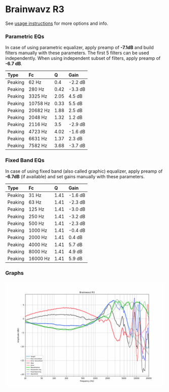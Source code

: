 # Brainwavz R3
See [usage instructions](https://github.com/jaakkopasanen/AutoEq#usage) for more options and info.

### Parametric EQs
In case of using parametric equalizer, apply preamp of **-7.1dB** and build filters manually
with these parameters. The first 5 filters can be used independently.
When using independent subset of filters, apply preamp of **-6.7 dB**.

| Type    | Fc       |    Q | Gain    |
|:--------|:---------|:-----|:--------|
| Peaking | 62 Hz    | 0.4  | -2.2 dB |
| Peaking | 280 Hz   | 0.42 | -3.3 dB |
| Peaking | 3325 Hz  | 2.05 | 4.5 dB  |
| Peaking | 10758 Hz | 0.33 | 5.5 dB  |
| Peaking | 20682 Hz | 1.88 | 2.5 dB  |
| Peaking | 2048 Hz  | 1.32 | 1.2 dB  |
| Peaking | 2116 Hz  | 3.5  | -2.9 dB |
| Peaking | 4723 Hz  | 4.02 | -1.6 dB |
| Peaking | 6631 Hz  | 1.37 | 2.3 dB  |
| Peaking | 7582 Hz  | 3.68 | -3.7 dB |

### Fixed Band EQs
In case of using fixed band (also called graphic) equalizer, apply preamp of **-6.7dB**
(if available) and set gains manually with these parameters.

| Type    | Fc       |    Q | Gain    |
|:--------|:---------|:-----|:--------|
| Peaking | 31 Hz    | 1.41 | -1.6 dB |
| Peaking | 63 Hz    | 1.41 | -2.3 dB |
| Peaking | 125 Hz   | 1.41 | -3.0 dB |
| Peaking | 250 Hz   | 1.41 | -3.2 dB |
| Peaking | 500 Hz   | 1.41 | -2.3 dB |
| Peaking | 1000 Hz  | 1.41 | -0.4 dB |
| Peaking | 2000 Hz  | 1.41 | 0.4 dB  |
| Peaking | 4000 Hz  | 1.41 | 5.7 dB  |
| Peaking | 8000 Hz  | 1.41 | 4.9 dB  |
| Peaking | 16000 Hz | 1.41 | 5.9 dB  |

### Graphs
![](./Brainwavz%20R3.png)
